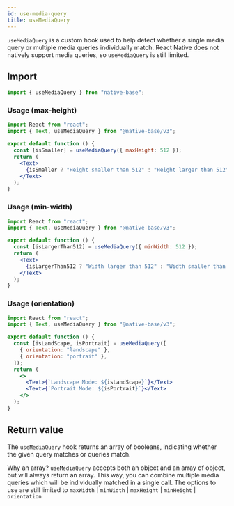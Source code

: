 ```yaml
---
id: use-media-query
title: useMediaQuery
---
```


`useMediaQuery` is a custom hook used to help detect whether a single media query or multiple media queries individually match. React Native does not natively support media queries, so `useMediaQuery` is still limited.

## Import

```jsx
import { useMediaQuery } from "native-base";
```

### Usage (max-height)

```jsx
import React from "react";
import { Text, useMediaQuery } from "@native-base/v3";

export default function () {
  const [isSmaller] = useMediaQuery({ maxHeight: 512 });
  return (
    <Text>
      {isSmaller ? "Height smaller than 512" : "Height larger than 512"}
    </Text>
  );
}
```

### Usage (min-width)

```jsx
import React from "react";
import { Text, useMediaQuery } from "@native-base/v3";

export default function () {
  const [isLargerThan512] = useMediaQuery({ minWidth: 512 });
  return (
    <Text>
      {isLargerThan512 ? "Width larger than 512" : "Width smaller than 512"}
    </Text>
  );
}
```

### Usage (orientation)

```jsx
import React from "react";
import { Text, useMediaQuery } from "@native-base/v3";

export default function () {
  const [isLandScape, isPortrait] = useMediaQuery([
    { orientation: "landscape" },
    { orientation: "portrait" },
  ]);
  return (
    <>
      <Text>{`Landscape Mode: ${isLandScape}`}</Text>
      <Text>{`Portrait Mode: ${isPortrait}`}</Text>
    </>
  );
}
```

## Return value

The `useMediaQuery` hook returns an array of booleans, indicating whether the given query matches or queries match.

Why an array? `useMediaQuery` accepts both an object and an array of object, but will always return an array. This way, you can combine multiple media queries which will be individually matched in a single call. The options to use are still limited to `maxWidth` | `minWidth` | `maxHeight` | `minHeight` | `orientation`
